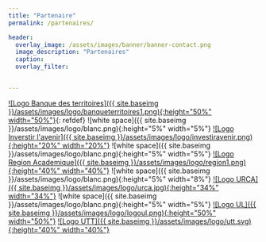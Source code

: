 ```yaml
---
title: "Partenaire"
permalink: /partenaires/

header:
  overlay_image: /assets/images/banner/banner-contact.png
  image_description: "Partenaires"
  caption: 
  overlay_filter: 


---
```




<a href="http://banquedesterritoires.fr">![Logo Banque des territoires]({{ site.baseimg }}/assets/images/logo/banqueterritoires1.png){:height="50%" width="50%"}</a>{: refdef}
![white space]({{ site.baseimg }}/assets/images/logo/blanc.png){:height="5%" width="5%"}
<a href="https://www.gouvernement.fr/un-programme-pour-investir-l-avenir">![Logo Inverstir l'avenir]({{ site.baseimg }}/assets/images/logo/investiravenir.png){:height="20%" width="20%"}</a>
![white space]({{ site.baseimg }}/assets/images/logo/blanc.png){:height="5%" width="5%"}
<a href="http://www.ac-reims.fr/cid105679/region-academique-grand-est.html">![Logo Region Academique]({{ site.baseimg }}/assets/images/logo/region1.png){:height="40%" width="40%"}</a>
![white space]({{ site.baseimg }}/assets/images/logo/blanc.png){:height="5%" width="8%"}
<a href="https://www.univ-reims.fr">![Logo URCA]({{ site.baseimg }}/assets/images/logo/urca.jpg){:height="34%" width="34%"}</a>
![white space]({{ site.baseimg }}/assets/images/logo/blanc.png){:height="5%" width="5%"}
<a href="http://www.univ-lorraine.fr">![Logo UL]({{ site.baseimg }}/assets/images/logo/logoul.png){:height="50%" width="50%"}</a>
<a href="https://www.utt.fr">![Logo UTT]({{ site.baseimg }}/assets/images/logo/utt.svg){:height="40%" width="40%"}</a>


                                                  
                                              
